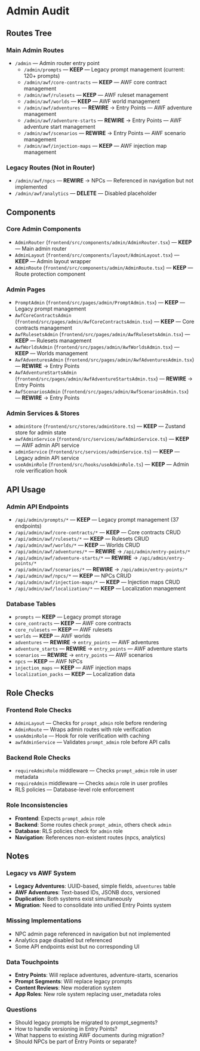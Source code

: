 # Admin Audit

## Routes Tree

### Main Admin Routes
- `/admin` — Admin router entry point
  - `/admin/prompts` — **KEEP** — Legacy prompt management (current: 120+ prompts)
  - `/admin/awf/core-contracts` — **KEEP** — AWF core contract management
  - `/admin/awf/rulesets` — **KEEP** — AWF ruleset management  
  - `/admin/awf/worlds` — **KEEP** — AWF world management
  - `/admin/awf/adventures` — **REWIRE** → Entry Points — AWF adventure management
  - `/admin/awf/adventure-starts` — **REWIRE** → Entry Points — AWF adventure start management
  - `/admin/awf/scenarios` — **REWIRE** → Entry Points — AWF scenario management
  - `/admin/awf/injection-maps` — **KEEP** — AWF injection map management

### Legacy Routes (Not in Router)
- `/admin/awf/npcs` — **REWIRE** → NPCs — Referenced in navigation but not implemented
- `/admin/awf/analytics` — **DELETE** — Disabled placeholder

## Components

### Core Admin Components
- `AdminRouter` (`frontend/src/components/admin/AdminRouter.tsx`) — **KEEP** — Main admin router
- `AdminLayout` (`frontend/src/components/layout/AdminLayout.tsx`) — **KEEP** — Admin layout wrapper
- `AdminRoute` (`frontend/src/components/admin/AdminRoute.tsx`) — **KEEP** — Route protection component

### Admin Pages
- `PromptAdmin` (`frontend/src/pages/admin/PromptAdmin.tsx`) — **KEEP** — Legacy prompt management
- `AwfCoreContractsAdmin` (`frontend/src/pages/admin/AwfCoreContractsAdmin.tsx`) — **KEEP** — Core contracts management
- `AwfRulesetsAdmin` (`frontend/src/pages/admin/AwfRulesetsAdmin.tsx`) — **KEEP** — Rulesets management
- `AwfWorldsAdmin` (`frontend/src/pages/admin/AwfWorldsAdmin.tsx`) — **KEEP** — Worlds management
- `AwfAdventuresAdmin` (`frontend/src/pages/admin/AwfAdventuresAdmin.tsx`) — **REWIRE** → Entry Points
- `AwfAdventureStartsAdmin` (`frontend/src/pages/admin/AwfAdventureStartsAdmin.tsx`) — **REWIRE** → Entry Points
- `AwfScenariosAdmin` (`frontend/src/pages/admin/AwfScenariosAdmin.tsx`) — **REWIRE** → Entry Points

### Admin Services & Stores
- `adminStore` (`frontend/src/stores/adminStore.ts`) — **KEEP** — Zustand store for admin state
- `awfAdminService` (`frontend/src/services/awfAdminService.ts`) — **KEEP** — AWF admin API service
- `adminService` (`frontend/src/services/adminService.ts`) — **KEEP** — Legacy admin API service
- `useAdminRole` (`frontend/src/hooks/useAdminRole.ts`) — **KEEP** — Admin role verification hook

## API Usage

### Admin API Endpoints
- `/api/admin/prompts/*` — **KEEP** — Legacy prompt management (37 endpoints)
- `/api/admin/awf/core-contracts/*` — **KEEP** — Core contracts CRUD
- `/api/admin/awf/rulesets/*` — **KEEP** — Rulesets CRUD
- `/api/admin/awf/worlds/*` — **KEEP** — Worlds CRUD
- `/api/admin/awf/adventures/*` — **REWIRE** → `/api/admin/entry-points/*`
- `/api/admin/awf/adventure-starts/*` — **REWIRE** → `/api/admin/entry-points/*`
- `/api/admin/awf/scenarios/*` — **REWIRE** → `/api/admin/entry-points/*`
- `/api/admin/awf/npcs/*` — **KEEP** — NPCs CRUD
- `/api/admin/awf/injection-maps/*` — **KEEP** — Injection maps CRUD
- `/api/admin/awf/localization/*` — **KEEP** — Localization management

### Database Tables
- `prompts` — **KEEP** — Legacy prompt storage
- `core_contracts` — **KEEP** — AWF core contracts
- `core_rulesets` — **KEEP** — AWF rulesets
- `worlds` — **KEEP** — AWF worlds
- `adventures` — **REWIRE** → `entry_points` — AWF adventures
- `adventure_starts` — **REWIRE** → `entry_points` — AWF adventure starts
- `scenarios` — **REWIRE** → `entry_points` — AWF scenarios
- `npcs` — **KEEP** — AWF NPCs
- `injection_maps` — **KEEP** — AWF injection maps
- `localization_packs` — **KEEP** — Localization data

## Role Checks

### Frontend Role Checks
- `AdminLayout` — Checks for `prompt_admin` role before rendering
- `AdminRoute` — Wraps admin routes with role verification
- `useAdminRole` — Hook for role verification with caching
- `awfAdminService` — Validates `prompt_admin` role before API calls

### Backend Role Checks
- `requireAdminRole` middleware — Checks `prompt_admin` role in user metadata
- `requireAdmin` middleware — Checks `admin` role in user profiles
- RLS policies — Database-level role enforcement

### Role Inconsistencies
- **Frontend**: Expects `prompt_admin` role
- **Backend**: Some routes check `prompt_admin`, others check `admin`
- **Database**: RLS policies check for `admin` role
- **Navigation**: References non-existent routes (npcs, analytics)

## Notes

### Legacy vs AWF System
- **Legacy Adventures**: UUID-based, simple fields, `adventures` table
- **AWF Adventures**: Text-based IDs, JSONB docs, versioned
- **Duplication**: Both systems exist simultaneously
- **Migration**: Need to consolidate into unified Entry Points system

### Missing Implementations
- NPC admin page referenced in navigation but not implemented
- Analytics page disabled but referenced
- Some API endpoints exist but no corresponding UI

### Data Touchpoints
- **Entry Points**: Will replace adventures, adventure-starts, scenarios
- **Prompt Segments**: Will replace legacy prompts
- **Content Reviews**: New moderation system
- **App Roles**: New role system replacing user_metadata roles

### Questions
- Should legacy prompts be migrated to prompt_segments?
- How to handle versioning in Entry Points?
- What happens to existing AWF documents during migration?
- Should NPCs be part of Entry Points or separate?












